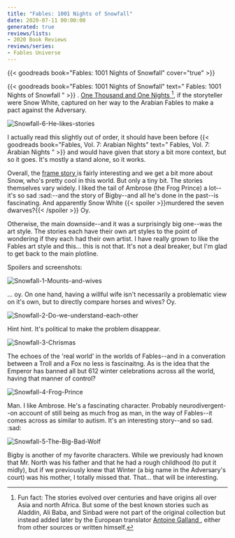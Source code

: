 ```yaml
---
title: "Fables: 1001 Nights of Snowfall"
date: 2020-07-11 00:00:00
generated: true
reviews/lists:
- 2020 Book Reviews
reviews/series:
- Fables Universe
---
```

{{< goodreads book="Fables: 1001 Nights of Snowfall" cover="true" >}}

{{< goodreads book="Fables: 1001 Nights of Snowfall" text=" Fables: 1001 Nights of Snowfall " >}} . [ One Thousand and One Nights ](https://en.wikipedia.org/wiki/One_Thousand_and_One_Nights) [^funfact], if the storyteller were Snow White, captured on her way to the Arabian Fables to make a pact against the Adversary.  

![Snowfall-6-He-likes-stories](/embeds/books/attachments/snowfall-6-he-likes-stories.jpg)  

<!--more-->

I actually read this slightly out of order, it should have been before {{< goodreads book="Fables, Vol. 7: Arabian Nights" text=" Fables, Vol. 7: Arabian Nights " >}} and would have given that story a bit more context, but so it goes. It's mostly a stand alone, so it works.  

Overall, the [ frame story ](https://en.wikipedia.org/wiki/Frame_story) is fairly interesting and we get a bit more about Snow, who's pretty cool in this world. But only a tiny bit. The stories themselves vary widely. I liked the tail of Ambrose (the Frog Prince) a lot--it's so sad :sad:--and the story of Bigby--and all he's done in the past--is fascinating. And apparently Snow White  {{< spoiler >}}murdered the seven dwarves?{{< /spoiler >}}  Oy.  

Otherwise, the main downside--and it was a surprisingly big one--was the art style. The stories each have their own art styles to the point of wondering if they each had their own artist. I have really grown to like the Fables art style and this... this is not that. It's not a deal breaker, but I'm glad to get back to the main plotline.  

Spoilers and screenshots:  

![Snowfall-1-Mounts-and-wives](/embeds/books/attachments/snowfall-1-mounts-and-wives.jpg)  

... oy. On one hand, having a willful wife isn't necessarily a problematic view on it's own, but to directly compare horses and wives? Oy.  

![Snowfall-2-Do-we-understand-each-other](/embeds/books/attachments/snowfall-2-do-we-understand-each-other.jpg)  

Hint hint. It's political to make the problem disappear.  

![Snowfall-3-Chrismas](/embeds/books/attachments/snowfall-3-chrismas.jpg)  

The echoes of the 'real world' in the worlds of Fables--and in a converation between a Troll and a Fox no less is fascinaitng. As is the idea that the Emperor has banned all but 612 winter celebrations across all the world, having that manner of control?  

![Snowfall-4-Frog-Prince](/embeds/books/attachments/snowfall-4-frog-prince.jpg)  

Man. I like Ambrose. He's a fascinating character. Probably neurodivergent--on account of still being as much frog as man, in the way of Fables--it comes across as similar to autism. It's an interesting story--and so sad. :sad:  

![Snowfall-5-The-Big-Bad-Wolf](/embeds/books/attachments/snowfall-5-the-big-bad-wolf.jpg)  

Bigby is another of my favorite characters. While we previously had known that Mr. North was his father and that he had a rough childhood (to put it midly), but if we previously knew that Winter (a big name in the Adversary's court) was his mother, I totally missed that. That... that will be interesting.  

[^funfact]: Fun fact: The stories evolved over centuries and have origins all over Asia and north Africa. But some of the best known stories such as Aladdin, Ali Baba, and Sinbad were not part of the original collection but instead added later by the European translator [ Antoine Galland ](https://en.wikipedia.org/wiki/Antoine_Galland) , either from other sources or written himself.


